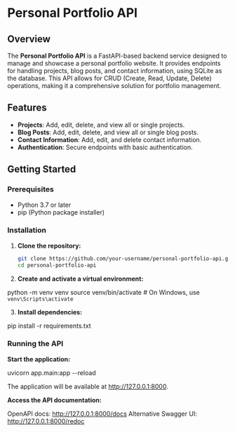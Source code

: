 # Personal Portfolio API

## Overview

The **Personal Portfolio API** is a FastAPI-based backend service designed to manage and showcase a personal portfolio website. It provides endpoints for handling projects, blog posts, and contact information, using SQLite as the database. This API allows for CRUD (Create, Read, Update, Delete) operations, making it a comprehensive solution for portfolio management.

## Features

- **Projects**: Add, edit, delete, and view all or single projects.
- **Blog Posts**: Add, edit, delete, and view all or single blog posts.
- **Contact Information**: Add, edit, and delete contact information.
- **Authentication**: Secure endpoints with basic authentication.

## Getting Started

### Prerequisites

- Python 3.7 or later
- pip (Python package installer)

### Installation

1. **Clone the repository:**

   ```bash
   git clone https://github.com/your-username/personal-portfolio-api.git
   cd personal-portfolio-api
2. **Create and activate a virtual environment:**
   
python -m venv venv
source venv/bin/activate   # On Windows, use `venv\Scripts\activate`

3. **Install dependencies:**

pip install -r requirements.txt

### Running the API
**Start the application:**

uvicorn app.main:app --reload

The application will be available at http://127.0.0.1:8000.

**Access the API documentation:**

OpenAPI docs: http://127.0.0.1:8000/docs
Alternative Swagger UI: http://127.0.0.1:8000/redoc


